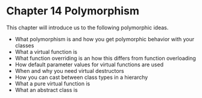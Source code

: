 # Chapter 14 Polymorphism
This chapter will introduce us to the following polymorphic ideas.
* What polymorphism is and how you get polymorphic behavior with your classes
* What a virtual function is
* What function overriding is an how this differs from function overloading
* How default parameter values for virtual functions are used
* When and why you need virtual destructors
* How you can cast between class types in a hierarchy
* What a pure virtual function is
* What an abstract class is